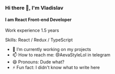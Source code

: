 ### Hi there 👋, I'm Vladislav
#### I am React Front-end Developer
Work experience 1.5 years

Skills: React / Redux / TypeScript

- 🔭 I’m currently working on my projects 
- 📫 How to reach me: @AevaStyleLol in telegram 
- 😄 Pronouns: Dude what? 
- ⚡ Fun fact: I didn't know what to write here 
